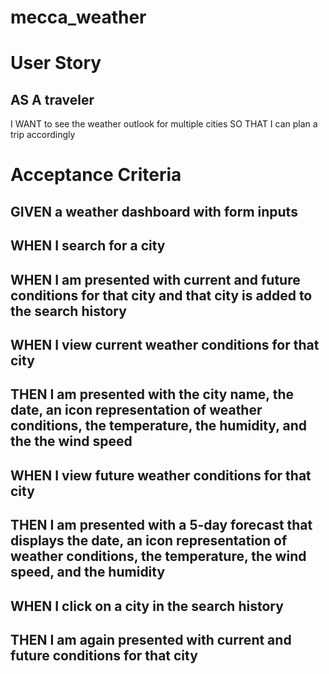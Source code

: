 # mecca_weather

# User Story

## AS A traveler

I WANT to see the weather outlook for multiple cities
SO THAT I can plan a trip accordingly

# Acceptance Criteria

## GIVEN a weather dashboard with form inputs
## WHEN I search for a city
## WHEN I am presented with current and future conditions for that city and that city is added to the search history
## WHEN I view current weather conditions for that city
## THEN I am presented with the city name, the date, an icon representation of weather conditions, the temperature, the humidity, and the the wind speed
## WHEN I view future weather conditions for that city
## THEN I am presented with a 5-day forecast that displays the date, an icon representation of weather conditions, the temperature, the wind speed, and the humidity
## WHEN I click on a city in the search history
## THEN I am again presented with current and future conditions for that city
